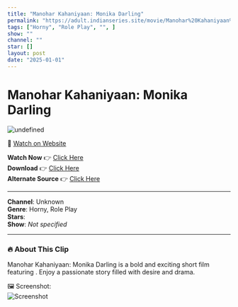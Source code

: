 ```yaml
---
title: "Manohar Kahaniyaan: Monika Darling"
permalink: "https://adult.indianseries.site/movie/Manohar%20Kahaniyaan%3A%20Monika%20Darling"
tags: ["Horny", "Role Play", "", ]
show: ""
channel: ""
star: []
layout: post
date: "2025-01-01"
---
```


# Manohar Kahaniyaan: Monika Darling

![undefined](https://desisins.com/wp-content/uploads/2024/09/Manohar-Kahaniyaan-Monika-DesiSins.com_.jpg)

🔗 [Watch on Website](https://adult.indianseries.site/movie/Manohar%20Kahaniyaan%3A%20Monika%20Darling)

**Watch Now** 👉 [Click Here](https://adult.indianseries.site/movie/Manohar%20Kahaniyaan%3A%20Monika%20Darling)  
**Download** 👉 [Click Here](https://adult.indianseries.site/movie/Manohar%20Kahaniyaan%3A%20Monika%20Darling)  
**Alternate Source** 👉 [Click Here](https://adult.indianseries.site/movie/Manohar%20Kahaniyaan%3A%20Monika%20Darling)

---

**Channel**: Unknown  
**Genre**: Horny, Role Play  
**Stars**:   
**Show**: *Not specified*

---

### 🔥 About This Clip

Manohar Kahaniyaan: Monika Darling is a bold and exciting short film featuring . Enjoy a passionate story filled with desire and drama.
 
🖼️ Screenshot:  
![Screenshot](https://desisins.com/wp-content/uploads/2024/09/Manohar-Kahaniyaan-Monika-DesiSins.com_.jpg)
